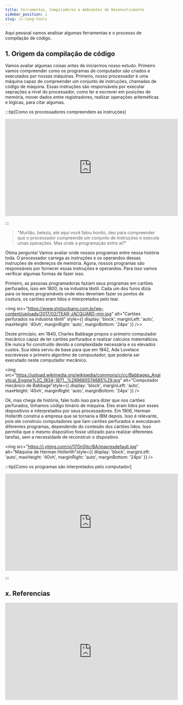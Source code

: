 ```yaml
---
title: Ferramentas, Compiladores e Ambientes de Desenvolvimento
sidebar_position: 1
slug: /c-lang-tools
---
```



Aqui pessoal vamos analisar algumas ferramentas e o processo de compilação de código.

## 1. Origem da compilação de código

Vamos avaliar algumas coisas antes de iniciarmos nosso estudo. Primeiro vamos compreender como os programas de computador são criados e executados por nossas máquinas. Primeiro, nosso processador é uma máquina capaz de compreender um conjunto de instruções, chamadas de código de máquina. Essas instruções são responsáveis por executar oeprações a nível do processador, como ler e escrever em posições de memória, mover dados entre registradores, realizar operações ariteméticas e lógicas, para citar algumas.


:::tip[Como os processadores compreendem as instruções]

<iframe width="560" height="315" src="https://www.youtube.com/embed/vqs_0W-MSB0?si=qHdCGD0GVPTBPcvJ" title="YouTube video player" frameborder="0" allow="accelerometer; autoplay; clipboard-write; encrypted-media; gyroscope; picture-in-picture; web-share" referrerpolicy="strict-origin-when-cross-origin" allowfullscreen style={{ display: 'block', marginLeft: 'auto', maxHeight: '40vh', marginRight: 'auto', marginBottom: '24px' }}></iframe>
<br />

:::

> "Murilão, beleza, até aqui você falou bonito, deu para compreender que o processador compreende um conjunto de instruções e executa umas operações. Mas onde a programação entre ai?"

Ótima pergunta! Vamos avaliar onde nossos programas entre nessa história toda. O processador carrega as instruções e os operandos dessas instruções de endereços de memória. Agora, nossos programas são responsáveis por fornecer essas instruções e operandos. Para isso vamos verificar algumas formas de fazer isso.

Primeiro, as pessoas programadoras faziam seus programas em cartões perfurados, isso em 1800, la na industria têxtil. Cada um dos furos dizia para os teares programáveis onde eles deveriam fazer os pontos de costura, os cartões eram lidos e interpretados pelo tear.

<img src="https://www.stylourbano.com.br/wp-content/uploads/2017/02/TEAR-JACQUARD-min.jpg" alt="Cartões perfurados na industria têxtil" style={{ display: 'block', marginLeft: 'auto', maxHeight: '40vh', marginRight: 'auto', marginBottom: '24px' }} />>
<br />

Deste princípio, em 1840, Charles Babbage propos o primeiro computador mecânico capaz de ler cartões perfurados e realizar calculos matemáticos. Ele nunca foi construído devido a complexidade necessária e os elevados custos. Sua ideia serviu de base para que em 1842, Ada Lovelace escrevesse o primeiro algoritmo de compuutador, que poderia ser executado neste computador mecânico.

<img src="https://upload.wikimedia.org/wikipedia/commons/c/cc/Babbages_Analytical_Engine%2C_1834-1871._%289660574685%29.jpg" alt="Computador mecânico de Babbage"style={{ display: 'block', marginLeft: 'auto', maxHeight: '40vh', marginRight: 'auto', marginBottom: '24px' }} />
<br />

Ok, mas chega de história, falei tudo isso para dizer que nos cartões perfurados, tinhamos código binário de máquina. Eles eram lidos por esses dispositivos e interpretados por seus processadores. Em 1906, Herman Hollerith construi a empresa que se tornaria a IBM depois. Isso é relevante, pois ele construiu computadores que liam cartões perfurados e executavam diferentes programas, dependendo do conteúdo dos cartões lidos. Isso permitia que o mesmo dispositivo fosse utilizado para realizar diferentes tarefas, sem a necessidade de reconstruir o dispositivo.

<img src="https://i.ytimg.com/vi/17On5ItcrBA/maxresdefault.jpg" alt="Máquina de Herman Hollerith"style={{ display: 'block', marginLeft: 'auto', maxHeight: '40vh', marginRight: 'auto', marginBottom: '24px' }} />
<br />



:::tip[Como os programas são interpretados pelo computador]

<iframe width="560" height="315" src="https://www.youtube.com/embed/QXjU9qTsYCc?si=sJ8t1jfRnkC2t27h" title="YouTube video player" frameborder="0" allow="accelerometer; autoplay; clipboard-write; encrypted-media; gyroscope; picture-in-picture; web-share" referrerpolicy="strict-origin-when-cross-origin" allowfullscreen style={{ display: 'block', marginLeft: 'auto', maxHeight: '40vh', marginRight: 'auto', marginBottom: '24px' }}></iframe>
<br />

:::


## x. Referencias

<iframe width="560" height="315" src="https://www.youtube.com/embed/EFmxPMdBqmU?si=7Ry1bfAdNR7GDDh1" title="YouTube video player" frameborder="0" allow="accelerometer; autoplay; clipboard-write; encrypted-media; gyroscope; picture-in-picture; web-share" referrerpolicy="strict-origin-when-cross-origin" allowfullscreen style={{ display: 'block', marginLeft: 'auto', maxHeight: '40vh', marginRight: 'auto', marginBottom: '24px' }}></iframe>